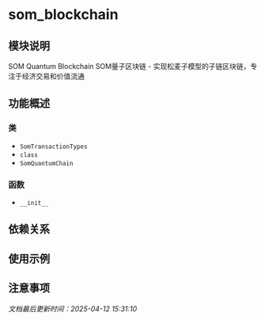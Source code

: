 # som_blockchain

## 模块说明
SOM Quantum Blockchain
SOM量子区块链 - 实现松麦子模型的子链区块链，专注于经济交易和价值流通

## 功能概述

### 类

- `SomTransactionTypes`
- `class`
- `SomQuantumChain`

### 函数

- `__init__`

## 依赖关系

## 使用示例

## 注意事项

*文档最后更新时间：2025-04-12 15:31:10*